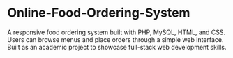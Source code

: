 # Online-Food-Ordering-System
A responsive food ordering system built with PHP, MySQL, HTML, and CSS. Users can browse menus and place orders through a simple web interface. Built as an academic project to showcase full-stack web development skills.
